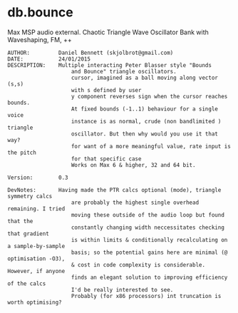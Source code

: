 # db.bounce
Max MSP audio external. Chaotic Triangle Wave Oscillator Bank with Waveshaping, FM, ++


	AUTHOR:			Daniel Bennett (skjolbrot@gmail.com)
	DATE:			24/01/2015
	DESCRIPTION:	Multiple interacting Peter Blasser style "Bounds 
      					and Bounce" triangle oscillators.
      					cursor, imagined as a ball moving along vector (s,s)
      					with s defined by user
      					y component reverses sign when the cursor reaches bounds.
      					At fixed bounds (-1..1) behaviour for a single voice 
      					instance is as normal, crude (non bandlimited ) triangle 
      					oscillator. But then why would you use it that way?
      					for want of a more meaningful value, rate input is the pitch 
      					for that specific case
      					Works on Max 6 & higher, 32 and 64 bit.
		
	Version:		0.3
	
	DevNotes:		Having made the PTR calcs optional (mode), triangle symmetry calcs
    					are probably the highest single overhead remaining. I tried
    					moving these outside of the audio loop but found that the
    					constantly changing width neccessitates checking that gradient
    					is within limits & conditionally recalculating on a sample-by-sample
    					basis; so the potential gains here are minimal (@ optimisation -O3),
    					& cost in code complexity is considerable. However, if anyone
    					finds an elegant solution to improving efficiency of the calcs
    					I'd be really interested to see.
    					Probably (for x86 processors) int truncation is worth optimising?
